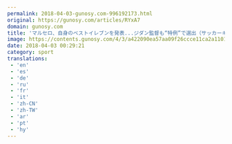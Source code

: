 ```yaml
---
permalink: 2018-04-03-gunosy.com-996192173.html
original: https://gunosy.com/articles/RYxA7
domain: gunosy.com
title: 'マルセロ、自身のベストイレブンを発表...ジダン監督も“特例”で選出（サッカーキング） - グノシー'
image: https://contents.gunosy.com/4/3/a422090ea57aa09f26ccce11ca2a1101_content.jpg
date: 2018-04-03 00:29:21
category: sport
translations: 
 - 'en'
 - 'es'
 - 'de'
 - 'ru'
 - 'fr'
 - 'it'
 - 'zh-CN'
 - 'zh-TW'
 - 'ar'
 - 'pt'
 - 'hy'
---
```


